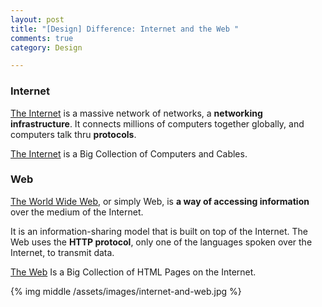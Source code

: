 ```yaml
---
layout: post
title: "[Design] Difference: Internet and the Web "
comments: true
category: Design

---
```


### Internet

[The Internet](http://www.webopedia.com/DidYouKnow/Internet/Web_vs_Internet.asp) is a massive network of networks, a __networking infrastructure__. It connects millions of computers together globally, and computers talk thru __protocols__. 

[The Internet](http://netforbeginners.about.com/od/internet101/f/the_difference_between_internet_and_web.htm) is a Big Collection of Computers and Cables.

### Web

[The World Wide Web](http://www.webopedia.com/DidYouKnow/Internet/Web_vs_Internet.asp), or simply Web, is __a way of accessing information__ over the medium of the Internet. 

It is an information-sharing model that is built on top of the Internet. The Web uses the __HTTP protocol__, only one of the languages spoken over the Internet, to transmit data. 

[The Web](http://netforbeginners.about.com/od/internet101/f/the_difference_between_internet_and_web.htm) Is a Big Collection of HTML Pages on the Internet.

{% img middle /assets/images/internet-and-web.jpg %}
